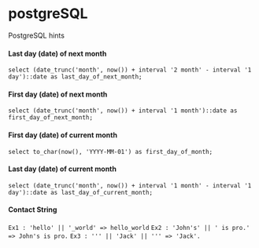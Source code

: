 # postgreSQL
PostgreSQL hints
#### Last day (date) of next month
``select (date_trunc('month', now()) + interval '2 month' - interval '1 day')::date as last_day_of_next_month;``

#### First day (date) of next month
``select (date_trunc('month', now()) + interval '1 month')::date as first_day_of_next_month;``

#### First day (date) of current month
``select to_char(now(), 'YYYY-MM-01') as first_day_of_month;``

#### Last day (date) of current month
``select (date_trunc('month', now()) + interval '1 month' - interval '1 day')::date as last_day_of_current_month;``

#### Contact String
``Ex1 : 'hello' || '_world' => hello_world``
``Ex2 : 'John's' || ' is pro.' => John's is pro.``
``Ex3 : ''' || 'Jack' || ''' => 'Jack'.``
